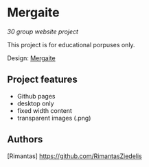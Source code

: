 <!--
![LICENSE](https://img.shields.io/badge/license-MIT-blue.svg?style=flat-square)
![Security Status](https://img.shields.io/security-headers?label=Security&url=https%3A%2F%2Fgithub.com&style=flat-square)
![Gluten Status](https://img.shields.io/badge/Gluten-Free-green.svg)
![Eco Status](https://img.shields.io/badge/ECO-Friendly-green.svg)
-->
# Mergaite

_30 group website project_

This project is for educational porpuses only. 
<!--
Site published at https://front-end-by-rimantas.github.io/30-grupe-mergaite/-->

Design: [Mergaite](https://cdn.discordapp.com/attachments/648536139677958156/648860692459290634/unknown.png)

## Project features

- Github pages
- desktop only
- fixed width content
- transparent images (.png)

## Authors

[Rimantas] https://github.com/RimantasZiedelis
